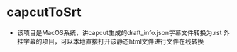 # capcutToSrt

- 该项目是MacOS系统，讲capcut生成的draft_info.json字幕文件转换为.rst 外挂字幕的项目，可以本地直接打开该静态html文件进行文件在线转换
